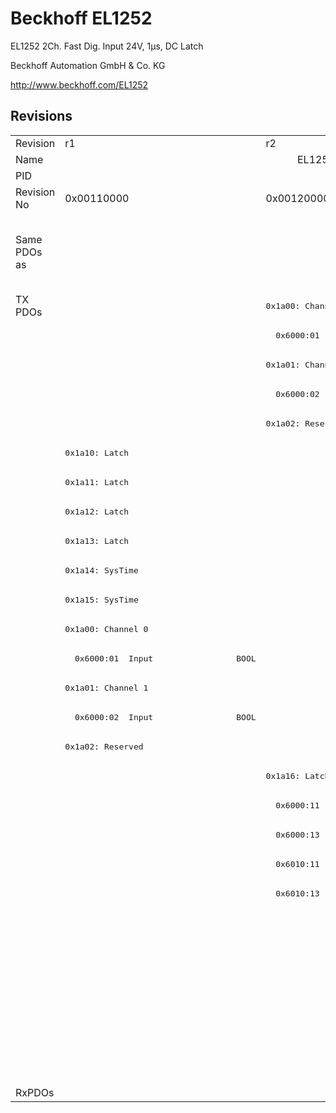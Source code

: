 # Beckhoff EL1252

EL1252 2Ch. Fast Dig. Input 24V, 1µs, DC Latch

Beckhoff Automation GmbH & Co. KG

http://www.beckhoff.com/EL1252

## Revisions
<table>
<tr >
<td>Revision</td>
<td>r1</td>
<td>r2</td>
<td>r3</td>
<td>r4</td>
<td>r5</td>
<td>r6</td>
</tr>
<tr >
<td>Name</td>
<td colspan=6 align="center">EL1252 2Ch. Fast Dig. Input 24V, 1µs, DC Latch</td>
</tr>
<tr >
<td>PID</td>
<td colspan=6 align="center">0x04e43052</td>
</tr>
<tr >
<td>Revision No</td>
<td>0x00110000</td>
<td>0x00120000</td>
<td>0x00130000</td>
<td>0x00140000</td>
<td>0x00150000</td>
<td>0x00160000</td>
</tr>
<tr >
<td>Same PDOs as</td>
<td></td>
<td colspan=4 align="center"><a href="EL1252-0010">EL1252-0010 r3</a><br/><a href="EL1252-0010">EL1252-0010 r4</a><br/><a href="EL1252-0010">EL1252-0010 r5</a><br/><a href="EL1252-0050">EL1252-0050 r0</a><br/><a href="EL1252-0050">EL1252-0050 r1</a><br/><a href="EL1252-0050">EL1252-0050 r2</a></td>
<td></td>
</tr>
<tr class="txpdo pdosection">
<td rowspan=27 valign=top>TX PDOs</td>
<td></td>
<td colspan=5 align="left"><pre>0x1a00: Channel 1</pre></td>
<td></td>
</tr>
<tr class="txpdo">
<td></td>
<td colspan=5 align="left"><pre>  0x6000:01  Input                 BOOL</pre></td>
</tr>
<tr class="txpdo pdosection">
<td></td>
<td colspan=5 align="left"><pre>0x1a01: Channel 2</pre></td>
</tr>
<tr class="txpdo">
<td></td>
<td colspan=5 align="left"><pre>  0x6000:02  Input                 BOOL</pre></td>
</tr>
<tr class="txpdo pdosection">
<td></td>
<td colspan=5 align="left"><pre>0x1a02: Reserved</pre></td>
</tr>
<tr class="txpdo pdosection">
<td colspan=6 align="left"><pre>0x1a10: Latch</pre></td>
</tr>
<tr class="txpdo pdosection">
<td colspan=6 align="left"><pre>0x1a11: Latch</pre></td>
</tr>
<tr class="txpdo pdosection">
<td colspan=6 align="left"><pre>0x1a12: Latch</pre></td>
</tr>
<tr class="txpdo pdosection">
<td colspan=6 align="left"><pre>0x1a13: Latch</pre></td>
</tr>
<tr class="txpdo pdosection">
<td colspan=6 align="left"><pre>0x1a14: SysTime</pre></td>
</tr>
<tr class="txpdo pdosection">
<td colspan=6 align="left"><pre>0x1a15: SysTime</pre></td>
</tr>
<tr class="txpdo pdosection">
<td><pre>0x1a00: Channel 0</pre></td>
<td colspan=5 align="left"></td>
</tr>
<tr class="txpdo">
<td><pre>  0x6000:01  Input                 BOOL</pre></td>
<td colspan=5 align="left"></td>
</tr>
<tr class="txpdo pdosection">
<td><pre>0x1a01: Channel 1</pre></td>
<td colspan=5 align="left"></td>
</tr>
<tr class="txpdo">
<td><pre>  0x6000:02  Input                 BOOL</pre></td>
<td colspan=5 align="left"></td>
</tr>
<tr class="txpdo pdosection">
<td><pre>0x1a02: Reserved</pre></td>
<td colspan=5 align="left"></td>
</tr>
<tr class="txpdo pdosection">
<td></td>
<td colspan=5 align="left"><pre>0x1a16: Latch</pre></td>
</tr>
<tr class="txpdo">
<td></td>
<td colspan=5 align="left"><pre>  0x6000:11  LatchPos1             ULINT</pre></td>
</tr>
<tr class="txpdo">
<td></td>
<td colspan=5 align="left"><pre>  0x6000:13  LatchNeg1             ULINT</pre></td>
</tr>
<tr class="txpdo">
<td></td>
<td colspan=5 align="left"><pre>  0x6010:11  LatchPos2             ULINT</pre></td>
</tr>
<tr class="txpdo">
<td></td>
<td colspan=5 align="left"><pre>  0x6010:13  LatchNeg2             ULINT</pre></td>
</tr>
<tr class="txpdo pdosection">
<td colspan=5 align="left"></td>
<td><pre>0x1a17: LatchPos64</pre></td>
</tr>
<tr class="txpdo">
<td colspan=5 align="left"></td>
<td><pre>  0x6000:11  LatchPos1             ULINT</pre></td>
</tr>
<tr class="txpdo">
<td colspan=5 align="left"></td>
<td><pre>  0x6010:11  LatchPos2             ULINT</pre></td>
</tr>
<tr class="txpdo pdosection">
<td colspan=5 align="left"></td>
<td><pre>0x1a18: LatchNeg64</pre></td>
</tr>
<tr class="txpdo">
<td colspan=5 align="left"></td>
<td><pre>  0x6000:13  LatchNeg1             ULINT</pre></td>
</tr>
<tr class="txpdo">
<td colspan=5 align="left"></td>
<td><pre>  0x6010:13  LatchNeg2             ULINT</pre></td>
</tr>
<tr >
<td>RxPDOs</td>
<td colspan=6 align="left"></td>
</tr>
</table>
